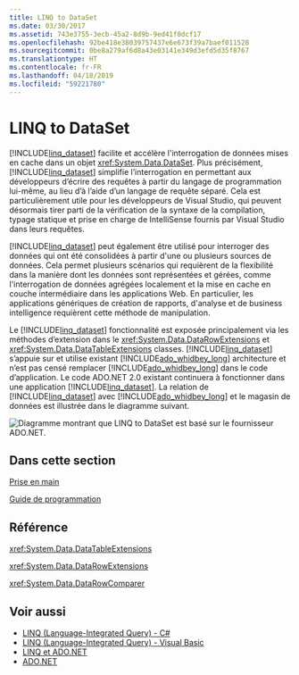 ```yaml
---
title: LINQ to DataSet
ms.date: 03/30/2017
ms.assetid: 743e3755-3ecb-45a2-8d9b-9ed41f0dcf17
ms.openlocfilehash: 92be418e38039757437e6e673f39a7baef011528
ms.sourcegitcommit: 0be8a279af6d8a43e03141e349d3efd5d35f8767
ms.translationtype: HT
ms.contentlocale: fr-FR
ms.lasthandoff: 04/18/2019
ms.locfileid: "59221780"
---
```

# <a name="linq-to-dataset"></a>LINQ to DataSet
[!INCLUDE[linq_dataset](../../../../includes/linq-dataset-md.md)] facilite et accélère l'interrogation de données mises en cache dans un objet <xref:System.Data.DataSet>. Plus précisément, [!INCLUDE[linq_dataset](../../../../includes/linq-dataset-md.md)] simplifie l’interrogation en permettant aux développeurs d’écrire des requêtes à partir du langage de programmation lui-même, au lieu d’à l’aide d’un langage de requête séparé. Cela est particulièrement utile pour les développeurs de Visual Studio, qui peuvent désormais tirer parti de la vérification de la syntaxe de la compilation, typage statique et prise en charge de IntelliSense fournis par Visual Studio dans leurs requêtes.  
  
 [!INCLUDE[linq_dataset](../../../../includes/linq-dataset-md.md)] peut également être utilisé pour interroger des données qui ont été consolidées à partir d'une ou plusieurs sources de données. Cela permet plusieurs scénarios qui requièrent de la flexibilité dans la manière dont les données sont représentées et gérées, comme l'interrogation de données agrégées localement et la mise en cache en couche intermédiaire dans les applications Web. En particulier, les applications génériques de création de rapports, d'analyse et de business intelligence requièrent cette méthode de manipulation.  
  
 Le [!INCLUDE[linq_dataset](../../../../includes/linq-dataset-md.md)] fonctionnalité est exposée principalement via les méthodes d’extension dans le <xref:System.Data.DataRowExtensions> et <xref:System.Data.DataTableExtensions> classes. [!INCLUDE[linq_dataset](../../../../includes/linq-dataset-md.md)] s’appuie sur et utilise existant [!INCLUDE[ado_whidbey_long](../../../../includes/ado-whidbey-long-md.md)] architecture et n’est pas censé remplacer [!INCLUDE[ado_whidbey_long](../../../../includes/ado-whidbey-long-md.md)] dans le code d’application. Le code ADO.NET 2.0 existant continuera à fonctionner dans une application [!INCLUDE[linq_dataset](../../../../includes/linq-dataset-md.md)]. La relation de [!INCLUDE[linq_dataset](../../../../includes/linq-dataset-md.md)] avec [!INCLUDE[ado_whidbey_long](../../../../includes/ado-whidbey-long-md.md)] et le magasin de données est illustrée dans le diagramme suivant.  
  
 ![Diagramme montrant que LINQ to DataSet est basé sur le fournisseur ADO.NET.](./media/linq-to-dataset/linq-dataset-ado-dotnet-provider.gif)  
  
## <a name="in-this-section"></a>Dans cette section  
 [Prise en main](../../../../docs/framework/data/adonet/getting-started-linq-to-dataset.md)  
  
 [Guide de programmation](../../../../docs/framework/data/adonet/programming-guide-linq-to-dataset.md)  
  
## <a name="reference"></a>Référence  
 <xref:System.Data.DataTableExtensions>  
  
 <xref:System.Data.DataRowExtensions>  
  
 <xref:System.Data.DataRowComparer>  
  
## <a name="see-also"></a>Voir aussi

- [LINQ (Language-Integrated Query) - C#](../../../csharp/programming-guide/concepts/linq/index.md)
- [LINQ (Language-Integrated Query) - Visual Basic](../../../visual-basic/programming-guide/concepts/linq/index.md)
- [LINQ et ADO.NET](../../../../docs/framework/data/adonet/linq-and-ado-net.md)
- [ADO.NET](../../../../docs/framework/data/adonet/index.md)
